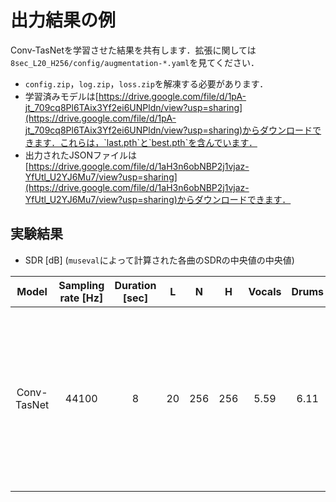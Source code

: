 # 出力結果の例
Conv-TasNetを学習させた結果を共有します．拡張に関しては`8sec_L20_H256/config/augmentation-*.yaml`を見てください．
- `config.zip`，`log.zip`，`loss.zip`を解凍する必要があります．
- 学習済みモデルは[https://drive.google.com/file/d/1pA-jt_709cq8Pl6TAix3Yf2ei6UNPldn/view?usp=sharing](https://drive.google.com/file/d/1pA-jt_709cq8Pl6TAix3Yf2ei6UNPldn/view?usp=sharing)からダウンロードできます．これらは，`last.pth`と`best.pth`を含んでいます．
- 出力されたJSONファイルは[https://drive.google.com/file/d/1aH3n6obNBP2j1vjaz-YfUtl_U2YJ6Mu7/view?usp=sharing](https://drive.google.com/file/d/1aH3n6obNBP2j1vjaz-YfUtl_U2YJ6Mu7/view?usp=sharing)からダウンロードできます．

## 実験結果
- SDR [dB] (`museval`によって計算された各曲のSDRの中央値の中央値)

| Model | Sampling rate [Hz] | Duration [sec] | L | N | H | Vocals | Drums | Bass | Other | Accompaniment | Average | Note |
| :---: | :---: | :---: | :---: | :---: | :---: | :---: | :---: | :---: | :---: | :---: | :---: | :---: |
| Conv-TasNet | 44100 | 8 | 20 | 256 | 256 | 5.59 | 6.11 | 5.95 | 3.78 | 11.90 | 5.36 | 検証ロスが最小となるエポックで学習を止めた場合． |
